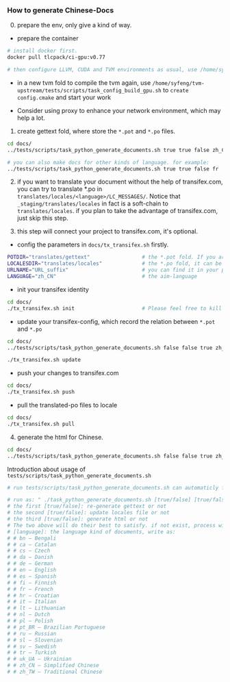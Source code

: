 ### How to generate Chinese-Docs
0. prepare the env, only give a kind of way.

* prepare the container

```bash
# install docker first.
docker pull tlcpack/ci-gpu:v0.77

# then configure LLVM, CUDA and TVM environments as usual, use /home/syfeng/tvm-upstream/tests/scripts/task_config_build_gpu.sh to create config.cmake
```

* in a new tvm fold to compile the tvm again, use `/home/syfeng/tvm-upstream/tests/scripts/task_config_build_gpu.sh` to `create config.cmake` and start your work

* Consider using proxy to enhance your network environment, which may help a lot.

1. create gettext fold, where store the `*.pot` and `*.po` files.

```bash
cd docs/
../tests/scripts/task_python_generate_documents.sh true true false zh_CN 

# you can also make docs for other kinds of language. for example:
../tests/scripts/task_python_generate_documents.sh true true false fr   # for French, You can find out how to use it at the end of the document.
```

2. if you want to translate your document without the help of transifex.com, you can try to translate *.po in `translates/locales/<language>/LC_MESSAGES/`. Notice that `_staging/translates/locales` in fact is a soft-chain to `translates/locales`. if you plan to take the advantage of transifex.com, just skip this step.

3. this step will connect your project to transifex.com, it's optional.

* config the parameters in `docs/tx_transifex.sh` firstly.

```bash
POTDIR="translates/gettext"                 # the *.pot fold. If you are not sure, default is recommended
LOCALESDIR="translates/locales"             # the *.po fold, it can be unexist. If you are not sure, default is recommended
URLNAME="URL_suffix"                        # you can find it in your project in transifex.com, the same as the share-URL suffix.
LANGUAGE="zh_CN"                            # the aim-language
```

* init your transifex identity

```bash
cd docs/
./tx_transifex.sh init                      # Please feel free to kill the process(Ctrl^C) after input API token and finish verification.
```

* update your transifex-config, which record the relation between `*.pot` and `*.po`

```bash
cd docs/
../tests/scripts/task_python_generate_documents.sh false false true zh_CN   # update your gettext(*.pot)

./tx_transifex.sh update                                                    # update transifex-config
```

* push your changes to transifex.com

```bash
cd docs/
./tx_transifex.sh push
```

* pull the translated-po files to locale

```bash
cd docs/
./tx_transifex.sh pull
```

4. generate the html for Chinese.

```bash
cd docs/
../tests/scripts/task_python_generate_documents.sh false false true zh_CN # the _build/html_zh_CN will be created. you can directly deploy to your website.
```

Introduction about usage of `tests/scripts/task_python_generate_documents.sh`

```bash
# run tests/scripts/task_python_generate_documents.sh can automaticly finish this work

# run as: " ./task_python_generate_documents.sh [true/false] [true/false] [true/false] [language] "
# the first [true/false]: re-generate gettext or not
# the second [true/false]: update locales file or not
# the third [true/false]: generate html or not
# The two above will do their best to satisfy. if not exist, process will generate directly.
# [language]: the language kind of documents, write as:
# # bn – Bengali
# # ca – Catalan
# # cs – Czech
# # da – Danish
# # de – German
# # en – English
# # es – Spanish
# # fi – Finnish
# # fr – French
# # hr – Croatian
# # it – Italian
# # lt – Lithuanian
# # nl – Dutch
# # pl – Polish
# # pt_BR – Brazilian Portuguese
# # ru – Russian
# # sl – Slovenian
# # sv – Swedish
# # tr – Turkish
# # uk_UA – Ukrainian
# # zh_CN – Simplified Chinese
# # zh_TW – Traditional Chinese
```


<!-- 
#### The following document show the original method, it has been abondoned
1. generate `gettext` fold

    ```bash
    cd docs/
    make -j20 gettext

    # you will find a fold named "locale" generated in docs/_build/ 
    ```

2. create `*.po` files

    ```bash
    cd docs/_staging/
    sphinx-intl update -p _build/locale/ -l zh_CN -l en   # It will set up internationalization support for English and Chinese

    # then docs/_staging/locale will be generated. For the Chinese manual, we only need to translate docs/_staging/locale/zh_CN/LC_MESSAGES/*.po
    # Of course, when run "make clean", the locale should not be delete. 
    ```

3. generate static-website-code for multi-language (Chinese for example):

    ```bash
    make -e  SPHINXOPTS="-D language='zh_CN'" html ./source build/html-zh

    # the fold "html", written in Chinese, will be generated in docs/_build/. We can deploy it normally
    ``` 
-->